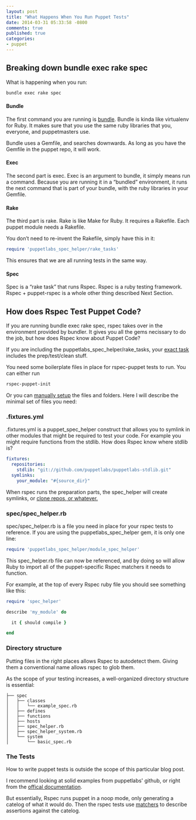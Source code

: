 ```yaml
---
layout: post
title: "What Happens When You Run Puppet Tests"
date: 2014-03-31 05:33:58 -0800
comments: true
published: true
categories: 
- puppet
---
```


## Breaking down bundle exec rake spec

What is happening when you run:

```bash
bundle exec rake spec
```

#### Bundle 

The first command you are running is [bundle](http://bundler.io/). Bundle is 
kinda like virtualenv for Ruby. It makes sure that you use the same ruby 
libraries that you, everyone, and puppetmasters use. 

Bundle uses a Gemfile, and searches downwards. As long as you have the Gemfile
in the puppet repo, it will work.

#### Exec

The second part is exec. Exec is an argument to bundle, it simply means run a 
command. Because you are running it in a “bundled” environment, it runs the 
next command that is part of your bundle, with the ruby libraries in your 
Gemfile.

#### Rake

The third part is rake.  Rake is like Make for Ruby. It requires a Rakefile. 
Each puppet module needs a Rakefile. 

You don’t need to re-invent the Rakefile, simply have this in it:

```ruby
require 'puppetlabs_spec_helper/rake_tasks'
```

This ensures that we are all running tests in the same way.

#### Spec

Spec is a “rake task” that runs Rspec. Rspec is a ruby testing framework. 
Rspec + puppet-rspec is a whole other thing described Next Section.

## How does Rspec Test Puppet Code?

If you are running bundle exec rake spec, rspec takes over in the environment
 provided by bundler. It gives you all the gems necissary to do the job, but 
how does Rspec know about Puppet Code?

If you are including the puppetlabs_spec_helper/rake_tasks, your 
[exact task](https://github.com/puppetlabs/puppetlabs_spec_helper/blob/master/lib/puppetlabs_spec_helper/rake_tasks.rb#L106)
includes the prep/test/clean stuff.

You need some boilerplate files in place for rspec-puppet tests to run. You can
either run

```bash
rspec-puppet-init
```

Or you can [manually setup](http://rspec-puppet.com/setup/) the files and folders.
Here I will describe the minimal set of files you need:

### .fixtures.yml

.fixtures.yml is a puppet_spec_helper construct that allows you to symlink in
other modules that might be required to test your code. For example you might
require functions from the stdlib. How does Rspec know where stdlib is?

```yaml
fixtures:
  repositories:
    stdlib: "git://github.com/puppetlabs/puppetlabs-stdlib.git"
  symlinks:
    your_module: "#{source_dir}"
```

When rspec runs the preparation parts, the spec_helper will create symlinks,
or [clone repos, or whatever.](https://github.com/puppetlabs/puppetlabs_spec_helper#fixtures-examples)

### spec/spec\_helper.rb

spec/spec_helper.rb is a file you need in place for your rspec tests to reference.
If you are using the puppetlabs_spec_helper gem, it is only one line:

```ruby
require 'puppetlabs_spec_helper/module_spec_helper'
```

This spec_helper.rb file can now be referenced, and by doing so will 
allow Ruby to import all of the puppet-specific Rspec matchers it needs to 
function.

For example, at the top of every Rspec ruby file you should see something like this:

```ruby
require 'spec_helper'

describe 'my_module' do

  it { should compile }

end
```

### Directory structure

Putting files in the right places allows Rspec to autodetect them. Giving them a
conventional name allows rspec to glob them.

As the scope of your testing increases, a well-organized directory structure is 
essential:

```
├── spec
│   ├── classes
│   │   └── example_spec.rb
│   ├── defines
│   ├── functions
│   ├── hosts
│   ├── spec_helper.rb
│   ├── spec_helper_system.rb
│   └── system
│       └── basic_spec.rb
```

### The Tests

How to write puppet tests is outside the scope of this particular blog post.

I recommend looking at solid examples from puppetlabs' github, or right from the
[offical documentation](http://rspec-puppet.com/tutorial/).

But essentially, Rspec runs puppet in a noop mode, only generating a catelog
of what it would do. Then the rspec tests use [matchers](http://rspec-puppet.com/matchers/)
to describe assertions against the catelog. 
